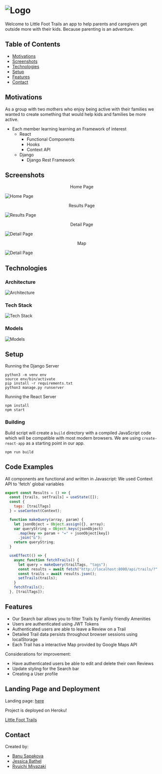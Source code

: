 # ![Logo](https://github.com/jbathel/little-foot-trails/blob/master/src/images/LogoComp.png "Little Foot Trails") 

Welcome to Little Foot Trails an app to help parents and caregivers get outside more with their kids. Because parenting is an adventure.

## Table of Contents

- [Motivations](#motivations)
- [Screenshots](#screenshots)
- [Technologies](#technologies)
- [Setup](#setup)
- [Features](#features)
- [Contact](#contact)

## Motivations

As a group with two mothers who enjoy being active with their families we wanted to create something that would help kids and families be more active.

- Each member learning learning an Framework of interest
  - React
    - Functional Components
    - Hooks
    - Context API
  - Django
    - Django Rest Framework

## Screenshots

<p align="center">Home Page</p>

![Home Page](https://github.com/jbathel/little-foot-trails/blob/master/src/images/homepage.png "Home Page")

<p align="center">Results Page</p>

![Results Page](https://github.com/jbathel/little-foot-trails/blob/master/src/images/results.png "results")

<p align="center">Detail Page</p>

![Detail Page](https://github.com/jbathel/little-foot-trails/blob/master/src/images/details_feature.png "Details Feature")

<p align="center">Map</p>

![Detail Page](https://github.com/jbathel/little-foot-trails/blob/master/src/images/map_feature.png "Map")

## Technologies

### Architecture

![Architecture](https://github.com/jbathel/little-foot-trails/blob/master/src/images/architecture.png "Architecture")

### Tech Stack
![Tech Stack](https://github.com/jbathel/little-foot-trails/blob/master/src/images/tech_stack.png "Tech Stack")

### Models 
![Models](https://github.com/jbathel/little-foot-trails/blob/master/src/images/models.png "Models")


## Setup

Running the Django Server
```
python3 -m venv env
source env/bin/activate
pip install -r requirements.txt
python3 manage.py runserver
```

Running the React Server
```
npm install
npm start
```

### Building

Build script will create a `build` directory with a compiled JavaScript code which will be compatible with most modern browsers. We are using `create-react-app` as a starting point in our app.

```
npm run build
```


## Code Examples

All components are functional and written in Javascript:
We used Context API to 'fetch' global variables 

```javascript
export const Results = () => {
  const [trails, setTrails] = useState([]);
  const {
    tags: [trailTags]
  } = useContext(Context);

  function makeQuery(array, param) {
    let jsonObject = Object.assign({}, array);
    var queryString = Object.keys(jsonObject)
      .map(key => param + "=" + jsonObject[key])
      .join("&");
    return queryString;
  }

  useEffect(() => {
    async function fetchTrails() {
      let query = makeQuery(trailTags, "tags");
      const results = await fetch("http://localhost:8000/api/trails/?" + query);
      const trails = await results.json();
      setTrails(trails);
    }
    fetchTrails();
  }, [trailTags]);
```

## Features

- Our Search bar allows you to filter Trails by Family friendly Amenities 
- Users are authenticated using JWT Tokens 
- Authenticated users are able to leave a Review on a Trail 
- Detailed Trail data persists throughout browser sessions using localStorage
- Each Trail has a interactive Map provided by Google Maps API 

Considerations for improvement: 

- Have authenticated users be able to edit and delete their own Reviews 
- Update styling for the Search bar 
- Creating a User profile 

## Landing Page and Deployment

Landing page: [here](https://little-foot-trails.herokuapp.com/#features)

Project is deployed on Heroku!

[Little Foot Trails](https://little-foot-trails.herokuapp.com)


## Contact

Created by:

- [Banu Sapakova](https://github.com/banuaksom)
- [Jessica Bathel](https://github.com/jbathel)
- [Ryuichi Miyazaki](https://github.com/rmiyazaki6499)

